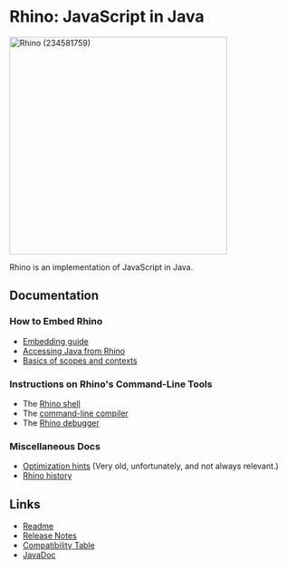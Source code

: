 # Rhino: JavaScript in Java

<a title="Rodrigo J De Marco, CC0, via Wikimedia Commons" href="https://commons.wikimedia.org/wiki/File:Rhino_(234581759).jpeg"><img width="384" alt="Rhino (234581759)" src="https://upload.wikimedia.org/wikipedia/commons/thumb/4/4f/Rhino_%28234581759%29.jpeg/512px-Rhino_%28234581759%29.jpeg"></a>

Rhino is an implementation of JavaScript in Java.

## Documentation

### How to Embed Rhino

* [Embedding guide](./embedding.md)
* [Accessing Java from Rhino](./scripting.md)
* [Basics of scopes and contexts](./scopes-and-contexts.md)

### Instructions on Rhino's Command-Line Tools

* The [Rhino shell](./shell.md)
* The [command-line compiler](./compiler.md)
* The [Rhino debugger](./debugger.md)

### Miscellaneous Docs

* [Optimization hints](./optimizations.md) (Very old, unfortunately, and not always relevant.)
* [Rhino history](./history.md)

## Links

* [Readme](https://github.com/mozilla/rhino)
* [Release Notes](https://github.com/mozilla/rhino/blob/master/RELEASE-NOTES.md)
* [Compatibility Table](./compat/engines.html)
* [JavaDoc](https://javadoc.io/doc/org.mozilla/rhino)
